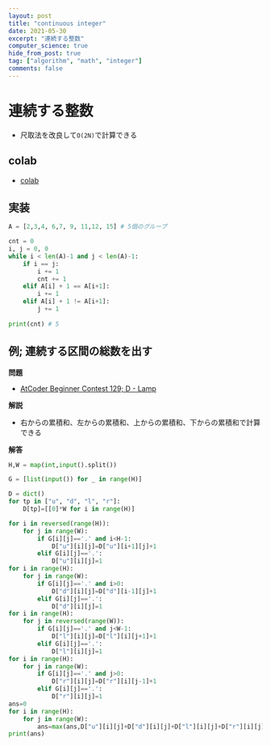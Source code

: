 ```yaml
---
layout: post
title: "continuous integer"
date: 2021-05-30
excerpt: "連続する整数"
computer_science: true
hide_from_post: true
tag: ["algorithm", "math", "integer"]
comments: false
---
```


# 連続する整数
 - 尺取法を改良して`O(2N)`で計算できる
 
## colab
 - [colab](https://colab.research.google.com/drive/170n5TVnf87swuN56ZtqPtSxbOqlDRr-M?usp=sharing)

## 実装

```python
A = [2,3,4, 6,7, 9, 11,12, 15] # 5個のグループ

cnt = 0
i, j = 0, 0
while i < len(A)-1 and j < len(A)-1: 
    if i == j:
        i += 1
        cnt += 1
    elif A[i] + 1 == A[i+1]:
        i += 1
    elif A[i] + 1 != A[i+1]:
        j += 1
  
print(cnt) # 5
```

## 例; 連続する区間の総数を出す

**問題**  
 - [AtCoder Beginner Contest 129; D - Lamp](https://atcoder.jp/contests/abc129/tasks/abc129_d)

**解説**  
 - 右からの累積和、左からの累積和、上からの累積和、下からの累積和で計算できる

**解答**  

```python
H,W = map(int,input().split())

G = [list(input()) for _ in range(H)]

D = dict()
for tp in ["u", "d", "l", "r"]:
    D[tp]=[[0]*W for i in range(H)]

for i in reversed(range(H)):
    for j in range(W):
        if G[i][j]=='.' and i<H-1:
            D["u"][i][j]=D["u"][i+1][j]+1
        elif G[i][j]=='.':
            D["u"][i][j]=1
for i in range(H):
    for j in range(W):
        if G[i][j]=='.' and i>0:
            D["d"][i][j]=D["d"][i-1][j]+1
        elif G[i][j]=='.':
            D["d"][i][j]=1
for i in range(H):
    for j in reversed(range(W)):
        if G[i][j]=='.' and j<W-1:
            D["l"][i][j]=D["l"][i][j+1]+1
        elif G[i][j]=='.':
            D["l"][i][j]=1
for i in range(H):
    for j in range(W):
        if G[i][j]=='.' and j>0:
            D["r"][i][j]=D["r"][i][j-1]+1
        elif G[i][j]=='.':
            D["r"][i][j]=1
ans=0
for i in range(H):
    for j in range(W):
        ans=max(ans,D["u"][i][j]+D["d"][i][j]+D["l"][i][j]+D["r"][i][j]-3)
print(ans)
```
